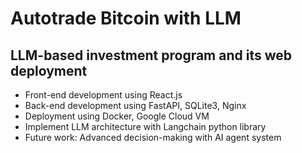 # Autotrade Bitcoin with LLM

## LLM-based investment program and its web deployment
- Front-end development using React.js
- Back-end development using FastAPI, SQLite3, Nginx
- Deployment using Docker, Google Cloud VM
- Implement LLM architecture with Langchain python library
- Future work: Advanced decision-making with AI agent system


